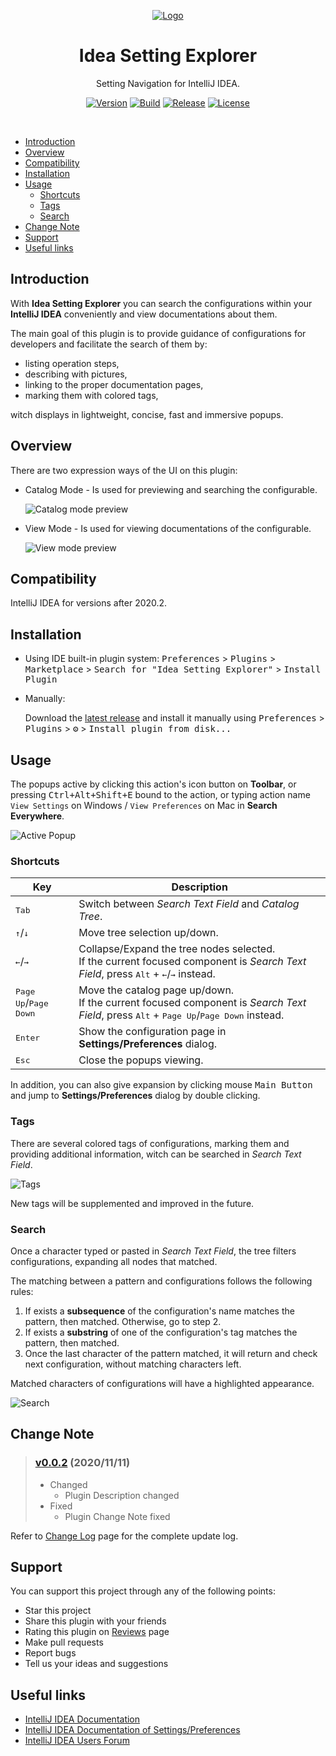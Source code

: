 
<div style='text-align: center;' align='center'>
<!--
<a href='https://plugins.jetbrains.com/plugin/15345-idea-setting-explorer'>
    <img src="./src/main/resources/META-INF/pluginIcon.svg" width="320" alt="Logo"/>
</a>
-->

[![Logo][file:logo.svg]][plugin-homepage]

<h1>Idea Setting Explorer</h1>
<p>Setting Navigation for IntelliJ IDEA.</p>

[![Version](https://img.shields.io/jetbrains/plugin/v/15345-idea-setting-explorer.svg)](https://plugins.jetbrains.com/plugin/15345-idea-setting-explorer)
[![Build](https://github.com/sleepingraven/idea-setting-explorer/workflows/Build/badge.svg)][gh:build]
[![Release](https://img.shields.io/github/v/release/sleepingraven/idea-setting-explorer)]()
[![License](https://img.shields.io/github/license/sleepingraven/idea-setting-explorer)][gh:license]

</div>

<!--
[![Downloads](https://img.shields.io/jetbrains/plugin/d/15345-idea-setting-explorer.svg)](https://plugins.jetbrains.com/plugin/15345-idea-setting-explorer)
[![Rating](https://img.shields.io/jetbrains/plugin/r/rating/15345-idea-setting-explorer.svg)](https://plugins.jetbrains.com/plugin/15345-idea-setting-explorer)
[![Rating](https://img.shields.io/jetbrains/plugin/r/stars/15345-idea-setting-explorer.svg)](https://plugins.jetbrains.com/plugin/15345-idea-setting-explorer)
[![Stars](https://badgen.net/github/stars/sleepingraven/idea-setting-explorer/)]()
[![Top Languages](https://img.shields.io/github/languages/top/sleepingraven/idea-setting-explorer)]()
[![Languages](https://img.shields.io/github/languages/count/sleepingraven/idea-setting-explorer)]()
[![Search Counter](https://img.shields.io/github/search/sleepingraven/idea-setting-explorer/hh)]()
[![Code Size](https://img.shields.io/github/languages/code-size/sleepingraven/idea-setting-explorer)]()
[![Release](https://img.shields.io/github/v/release/sleepingraven/idea-setting-explorer?include_prereleases)]()
-->

<br />

  - [Introduction](#introduction)
  - [Overview](#overview)
  - [Compatibility](#compatibility)
  - [Installation](#installation)
  - [Usage](#usage)
    - [Shortcuts](#shortcuts)
    - [Tags](#tags)
    - [Search](#search)
  - [Change Note](#change-note)
  - [Support](#support)
  - [Useful links](#useful-links)

## Introduction

<!-- Plugin description -->
With **Idea Setting Explorer** you can search the configurations within your **IntelliJ IDEA** conveniently and view documentations about them.

The main goal of this plugin is to provide guidance of configurations for developers and facilitate the search of them by:

- listing operation steps,
- describing with pictures,
- linking to the proper documentation pages,
- marking them with colored tags,

witch displays in lightweight, concise, fast and immersive popups.
<!-- Plugin description end -->

## Overview

There are two expression ways of the UI on this plugin:

- Catalog Mode - Is used for previewing and searching the configurable.

  ![Catalog mode preview][file:app-preview.png]

- View Mode - Is used for viewing documentations of the configurable.

  ![View mode preview][file:view-mode-preview.png]

## Compatibility

IntelliJ IDEA for versions after 2020.2.

## Installation

- Using IDE built-in plugin system:
  <kbd>Preferences</kbd> > <kbd>Plugins</kbd> > <kbd>Marketplace</kbd> > <kbd>Search for "Idea Setting Explorer"</kbd> >
  <kbd>Install Plugin</kbd>

- Manually:

  Download the [latest release][gh:latest-release] and install it manually using
  <kbd>Preferences</kbd> > <kbd>Plugins</kbd> > <kbd>⚙️</kbd> > <kbd>Install plugin from disk...</kbd>

## Usage

The popups active by clicking this action's icon button on **Toolbar**, or pressing <kbd>Ctrl+Alt+Shift+E</kbd> bound to the action, or typing action name `View Settings` on Windows / `View Preferences` on Mac in **Search Everywhere**.

![Active Popup][file:active-popup.png]

### Shortcuts

| Key | Description |
| ---- | ---- |
| <kbd>Tab</kbd> | Switch between *Search Text Field* and *Catalog Tree*. |
| <kbd>↑</kbd>/<kbd>↓</kbd> | Move tree selection up/down. |
| <kbd>←</kbd>/<kbd>→</kbd> | Collapse/Expand the tree nodes selected.<br />If the current focused component is *Search Text Field*, press <kbd>Alt</kbd> + <kbd>←</kbd>/<kbd>→</kbd> instead. |
| <kbd>Page Up</kbd>/<kbd>Page Down</kbd> | Move the catalog page up/down.<br />If the current focused component is *Search Text Field*, press <kbd>Alt</kbd> + <kbd>Page Up</kbd>/<kbd>Page Down</kbd> instead. |
| <kbd>Enter</kbd> | Show the configuration page in **Settings/Preferences** dialog. |
| <kbd>Esc</kbd> | Close the popups viewing. |

In addition, you can also give expansion by clicking mouse <kbd>Main Button</kbd> and jump to **Settings/Preferences** dialog by double clicking.

### Tags

There are several colored tags of configurations, marking them and providing additional information, witch can be searched in *Search Text Field*.

![Tags][file:tags.png]

New tags will be supplemented and improved in the future.

### Search

Once a character typed or pasted in *Search Text Field*, the tree filters configurations, expanding all nodes that matched.

The matching between a pattern and configurations follows the following rules:

1. If exists a **subsequence** of the configuration's name matches the pattern, then matched. Otherwise, go to step 2.
2. If exists a **substring** of one of the configuration's tag matches the pattern, then matched.
3. Once the last character of the pattern matched, it will return and check next configuration, without matching characters left.

Matched characters of configurations will have a highlighted appearance.

![Search][file:search.png]

## Change Note

> ### [v0.0.2](https://github.com/sleepingraven/idea-setting-explorer/tree/v0.0.2) (2020/11/11)
> - Changed
>   - Plugin Description changed
> - Fixed
>   - Plugin Change Note fixed

Refer to [Change Log][gh:change-log] page for the complete update log.

## Support

You can support this project through any of the following points:

- Star this project
- Share this plugin with your friends
- Rating this plugin on [Reviews][plugin-reviews] page
- Make pull requests
- Report bugs
- Tell us your ideas and suggestions

## Useful links

- [IntelliJ IDEA Documentation][docs:idea]
- [IntelliJ IDEA Documentation of Settings/Preferences][docs:idea-settings-preferences]
- [IntelliJ IDEA Users Forum][jb:users-community]

[file:logo.svg]: .github/readme/Logo.svg
[file:plugin-icon.svg]: .github/readme/pluginIcon.svg
[file:app-preview.png]: .github/readme/app-preview.png
[file:view-mode-preview.png]: .github/readme/view-mode-preview.png
[file:active-popup.png]: .github/readme/active-popup.png
[file:tags.png]: .github/readme/tags.png
[file:search.png]: .github/readme/search.png

[gh:latest-release]: https://github.com/sleepingraven/idea-setting-explorer/releases/latest
[gh:change-log]: https://github.com/sleepingraven/idea-setting-explorer/blob/master/CHANGELOG.md
[gh:build]: https://github.com/sleepingraven/idea-setting-explorer/actions?query=workflow%3ABuild
[gh:license]: https://github.com/sleepingraven/idea-setting-explorer/blob/master/LICENSE

[plugin-homepage]: https://plugins.jetbrains.com/plugin/15345-idea-setting-explorer/
[plugin-reviews]: https://plugins.jetbrains.com/plugin/15345-idea-setting-explorer/reviews

[docs:idea]: https://www.jetbrains.com/help/idea/discover-intellij-idea.html
[docs:idea-settings-preferences]: https://www.jetbrains.com/help/idea/settings-preferences-dialog.html
[jb:users-community]: https://intellij-support.jetbrains.com/hc/en-us/community/topics/200382555-IntelliJ-IDEA-Users
